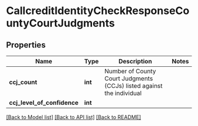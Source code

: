 # CallcreditIdentityCheckResponseCountyCourtJudgments

## Properties
Name | Type | Description | Notes
------------ | ------------- | ------------- | -------------
**ccj_count** | **int** | Number of County Court Judgments (CCJs) listed against the individual | 
**ccj_level_of_confidence** | **int** |  | 

[[Back to Model list]](../README.md#documentation-for-models) [[Back to API list]](../README.md#documentation-for-api-endpoints) [[Back to README]](../README.md)


